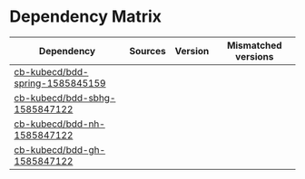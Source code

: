 # Dependency Matrix

Dependency | Sources | Version | Mismatched versions
---------- | ------- | ------- | -------------------
[cb-kubecd/bdd-spring-1585845159](https://github.com/cb-kubecd/bdd-spring-1585845159.git) |  | []() | 
[cb-kubecd/bdd-sbhg-1585847122](https://github.com/cb-kubecd/bdd-sbhg-1585847122.git) |  | []() | 
[cb-kubecd/bdd-nh-1585847122](https://github.com/cb-kubecd/bdd-nh-1585847122.git) |  | []() | 
[cb-kubecd/bdd-gh-1585847122](https://github.com/cb-kubecd/bdd-gh-1585847122.git) |  | []() | 
